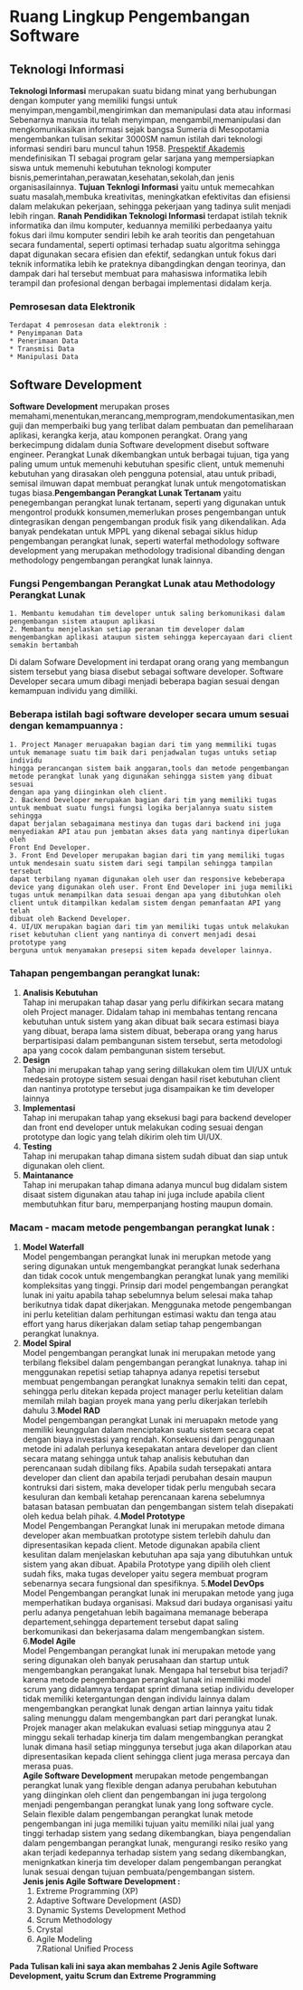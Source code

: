 # Ruang Lingkup Pengembangan Software

## Teknologi Informasi
 **Teknologi Informasi** merupakan suatu bidang minat yang berhubungan dengan komputer yang memiliki fungsi untuk menyimpan,mengambil,mengirimkan dan memanipulasi data atau informasi
 Sebenarnya manusia itu telah menyimpan, mengambil,memanipulasi dan mengkomunikasikan informasi sejak bangsa Sumeria di Mesopotamia mengembankan tulisan sekitar 3000SM namun istilah dari 
 teknologi informasi sendiri baru muncul tahun 1958. [Prespektif Akademis](https://en.wikipedia.org/wiki/Information_technology) mendefinisikan TI sebagai program gelar sarjana yang mempersiapkan
 siswa untuk memenuhi kebutuhan teknologi komputer bisnis,pemerintahan,perawatan,kesehatan,sekolah,dan jenis organisasilainnya.
 **Tujuan Teknlogi Informasi** yaitu untuk memecahkan suatu masalah,membuka kreativitas, meningkatkan efektivitas dan efisiensi dalam melakukan pekerjaan, sehingga pekerjaan yang tadinya sulit
 menjadi lebih ringan. 
 **Ranah Pendidikan Teknologi Informasi** terdapat istilah teknik informatika dan ilmu komputer, keduannya memiliki perbedaanya yaitu fokus dari ilmu komputer sendiri lebih ke arah teoritis dan
 pengetahuan secara fundamental, seperti optimasi terhadap suatu algoritma sehingga dapat digunakan secara efisien dan efektif, sedangkan untuk fokus dari teknik informatika lebih ke prateknya 
 dibangdingkan dengan teorinya, dan dampak dari hal tersebut membuat para mahasiswa informatika lebih terampil dan profesional dengan berbagai implementasi didalam kerja.
 
### Pemrosesan data Elektronik
	Terdapat 4 pemrosesan data elektronik :
	* Penyimpanan Data
	* Penerimaan Data
	* Transmisi Data
	* Manipulasi Data

## Software Development
**Software Development** merupakan proses memahami,menentukan,merancang,memprogram,mendokumentasikan,menguji dan memperbaiki bug yang terlibat dalam pembuatan dan pemeliharaan aplikasi, kerangka kerja,
atau komponen perangkat. Orang yang berkecimpung didalam dunia Software development disebut software engineer. Perangkat Lunak dikembangkan untuk berbagai tujuan, tiga yang paling umum untuk memenuhi kebutuhan spesific client, untuk memenuhi kebutuhan yang dirasakan oleh pengguna potensial,
atau untuk pribadi, semisal ilmuwan dapat membuat perangkat lunak untuk mengotomatiskan tugas biasa.**Pengembangan Perangkat Lunak Tertanam** yaitu penegembangan perangkat lunak tertanam, seperti yang
digunakan untuk mengontrol produkk konsumen,memerlukan proses pengembangan untuk dintegrasikan dengan pengembangan produk fisik yang dikendalikan. Ada banyak pendekatan untuk MPPL yang dikenal sebagai siklus
hidup pengembangan perangkat lunak, seperti waterfal methodology software development yang merupakan methodology tradisional dibanding dengan methodology pengembangan perangkat lunak lainnya.

### Fungsi Pengembangan Perangkat Lunak atau Methodology Perangkat Lunak 
	1. Membantu kemudahan tim developer untuk saling berkomunikasi dalam pengembangan sistem ataupun aplikasi
	2. Membantu menjelaskan setiap peranan tim developer dalam mengembangkan aplikasi ataupun sistem sehingga kepercayaan dari client semakin bertambah

Di dalam Sofware Development ini terdapat orang orang yang membangun sistem tersebut yang biasa disebut sebagai software developer. Software Developer secara umum dibagi menjadi beberapa bagian sesuai dengan kemampuan individu yang dimiliki. 
### Beberapa istilah bagi software developer secara umum sesuai dengan kemampuannya :
	1. Project Manager meruapakan bagian dari tim yang memmiliki tugas untuk memanage suatu tim baik dari penjadwalan tugas untuks setiap individu
	hingga perancangan sistem baik anggaran,tools dan metode pengembangan metode perangkat lunak yang digunakan sehingga sistem yang dibuat sesuai 
	dengan apa yang diinginkan oleh client.
	2. Backend Developer merupakan bagian dari tim yang memiliki tugas untuk membuat suatu fungsi fungsi logika berjalannya suatu sistem sehingga 
	dapat berjalan sebagaimana mestinya dan tugas dari backend ini juga menyediakan API atau pun jembatan akses data yang nantinya diperlukan oleh 
	Front End Developer.
	3. Front End Developer merupakan bagian dari tim yang memiliki tugas untuk mendesain suatu sistem dari segi tampilan sehingga tampilan tersebut 
	dapat terbilang nyaman digunakan oleh user dan responsive kebeberapa device yang digunakan oleh user. Front End Developer ini juga memiliki 
	tugas untuk menampilkan data sesuai dengan apa yang dibutuhkan oleh client untuk ditampilkan kedalam sistem dengan pemanfaatan API yang telah
	dibuat oleh Backend Developer.
	4. UI/UX merupakan bagian dari tim yan memiliki tugas untuk melakukan riset kebutuhan client yang nantinya di convert menjadi desai prototype yang 
	berguna untuk menyamakan presepsi sitem kepada developer lainnya.
	
### Tahapan pengembangan perangkat lunak:
1. **Analisis Kebutuhan** <br>
	Tahap ini merupakan tahap dasar yang perlu difikirkan secara matang oleh Project manager. Didalam tahap ini membahas tentang rencana kebutuhan untuk sistem yang akan dibuat baik secara estimasi biaya yang dibuat, berapa lama sistem dibuat, beberapa orang yang harus berpartisipasi dalam pembangunan sistem tersebut, serta metodologi apa yang cocok dalam pembangunan sistem tersebut.	
2. **Design** <br>
	Tahap ini merupakan tahap yang sering dillakukan olem tim UI/UX untuk medesain protoype sistem sesuai dengan hasil riset kebutuhan client dan nantinya prototype tersebut juga disampaikan ke tim developer lainnya
3. **Implementasi** <br>
	Tahap ini merupakan tahap yang eksekusi bagi para backend developer dan front end developer untuk melakukan coding sesuai dengan prototype dan logic yang telah dikirim oleh tim UI/UX.
4. **Testing** <br>
	Tahap ini merupakan tahap dimana sistem sudah dibuat dan siap untuk digunakan oleh client.
5. **Maintanance** <br>
	Tahap ini merupakan tahap dimana adanya muncul bug didalam sistem disaat sistem digunakan atau tahap ini juga include apabila client membutuhkan fitur baru, memperpanjang hosting maupun domain.

### Macam - macam metode pengembangan perangkat lunak :
1. **Model Waterfall**<br>
	Model pengembangan perangkat lunak ini merupkan metode yang sering digunakan untuk mengembangkat perangkat lunak sederhana dan tidak cocok untuk mengembangkan perangkat lunak yang memiliki kompleksitas yang tinggi. Prinsip dari model pengembangan perangkat lunak ini yaitu apabila tahap sebelumnya belum selesai maka tahap berikutnya tidak dapat dikerjakan. Menggunaka metode pengembangan ini perlu ketelitian dalam perhitungan estimasi waktu dan tenga atau effort yang harus dikerjakan dalam setiap tahap pengembangan perangkat lunaknya.
2. **Model Spiral** <br>
	Model pengembangan perangkat lunak ini merupakan metode yang terbilang fleksibel dalam pengembangan perangkat lunaknya. tahap ini menggunakan repetisi setiap tahapnya adanya repetisi tersebut membuat pengembangan perangkat lunaknya semakin teliti dan cepat, sehingga perlu ditekan kepada project manager perlu ketelitian dalam memilah milah bagian proyek mana yang perlu dikerjakan terlebih dahulu
3.**Model RAD**<br>
	Model pengembangan perangkat Lunak ini meruapakn metode yang memiliki keunggulan dalam menciptakan suatu sistem secara cepat dengan biaya investasi yang rendah. Konsekuensi dari penggunaan metode ini adalah perlunya kesepakatan antara developer dan client secara matang sehingga untuk tahap analisis kebutuhan dan perencanaan sudah dibilang fiks. Apabila sudah tersepakati antara developer dan client dan apabila terjadi perubahan desain maupun kontruksi dari sistem, maka developer tidak perlu mengubah secara kesuluran dan kembali ketahap perencanaan karena sebelumnya batasan batasan pembuatan dan pengembangan sistem telah disepakati oleh kedua belah pihak.
4.**Model Prototype**<br>
	Model Pengembangan Perangkat lunak ini merupakan metode dimana developer akan membuatkan prototype sistem terlebih dahulu dan dipresentasikan kepada client. Metode digunakan apabila client kesulitan dalam menjelaskan kebutuhan apa saja yang dibutuhkan untuk sistem yang akan dibuat. Apabila Prototype yang dipilih oleh client sudah fiks, maka tugas developer yaitu segera membuat program sebenarnya secara fungsional dan spesifiknya.
5.**Model DevOps**<br>
	Model Pengembangan perangkat lunak ini merupakan metode yang juga memperhatikan budaya organisasi. Maksud dari budaya organisasi yaitu perlu adanya pengetahuan lebih bagaimana memanage beberapa departement,sehingga departement tersebut dapat saling berkomunikasi dan bekerjasama dalam mengembangkan sistem.
6.**Model Agile**<br>
	Model Pengembangan perangkat lunak ini merupakan metode yang sering digunakan oleh banyak perusahaan dan startup untuk mengembangkan perangakat lunak. Mengapa hal tersebut bisa terjadi? karena metode pengembangan perangkat lunak ini memiliki model scrum yang didalamnya terdapat sprint dimana setiap individu developer tidak memiliki ketergantungan dengan individu lainnya dalam mengembangkan perangkat lunak dengan artian lainnya yaitu tidak saling menunggu dalam mengembangkan part dari perangkat lunak. Projek manager akan melakukan evaluasi setiap minggunya atau 2 minggu sekali terhadap kinerja tim dalam mengembangkan perangkat lunak dimana hasil setiap minggunya tersebut juga akan dilaporkan atau dipresentasikan kepada client sehingga client juga merasa percaya dan merasa puas.
	<br>
	**Agile Software Development** merupakan metode pengembangan perangkat lunak yang flexible dengan adanya perubahan kebutuhan yang diinginkan oleh client dan pengembangan ini juga tergolong menjadi pengembangan perangkat lunak yang long software cycle. Selain flexible dalam pengembangan perangkat lunak metode pengembangan ini juga memiliki tujuan yaitu memiliki nilai jual yang tinggi terhadap sistem yang sedang dikembangkan, biaya pengendalian dalam pengembangan perangkat lunak, mengurangi resiko resiko yang akan terjadi kedepannya terhadap sistem yang sedang dikembangkan, menignkatkan kinerja tim developer dalam pengembangan perangkat lunak sesuai dengan tujuan pembuata/pengembangan sistem.<br>
	**Jenis jenis Agile Software Development :**<br>
	1. Extreme Programming (XP)<br>
	2. Adaptive Software Development (ASD)<br>
	3. Dynamic Systems Development Method<br>
	4. Scrum Methodology<br>
	5. Crystal<br>
	6. Agile Modeling<br>
	7.Rational Unified Process<br>

**Pada Tulisan kali ini saya akan membahas 2 Jenis Agile Software Development, yaitu Scrum dan Extreme Programming**

	
	


